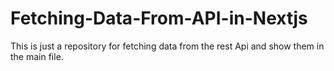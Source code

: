 # Fetching-Data-From-API-in-Nextjs
This is just a repository for fetching data from the rest Api and show them in the main file. 
